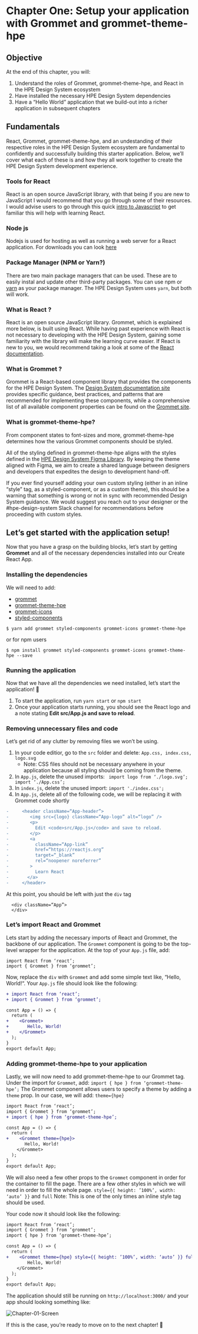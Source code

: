 # Chapter One: Setup your application with Grommet and grommet-theme-hpe

## Objective

At the end of this chapter, you will:

1. Understand the roles of Grommet, grommet-theme-hpe, and React in the HPE Design System ecosystem
2. Have installed the necessary HPE Design System dependencies
3. Have a “Hello World” application that we build-out into a richer application in subsequent chapters

## Fundamentals

React, Grommet, grommet-theme-hpe, and an undestanding of their respective roles in the HPE Design System ecosystem are fundamental to confidently and successfully building this starter application. Below, we’ll cover what each of these is and how they all work together to create the HPE Design System development experience.

### Tools for React 
React is an open source JavaScript library, with that being if you are new to JavaScript I would recommend that you go through some of their resources. I would advise users to go through this quick [intro to Javascript](https://developer.mozilla.org/en-US/docs/Web/JavaScript/A_re-introduction_to_JavaScript) to get familiar this will help with learning React. 

### Node js 

Nodejs is used for hosting as well as running a web server for a React application. For downloads you can look [here](https://nodejs.org/en/)
 

### Package Manager (NPM or Yarn?)

There are two main package managers that can be used. These are to easily instal and update other third-party packages. 
You can use npm or [yarn](https://classic.yarnpkg.com/en/docs/getting-started) as your package manager. The HPE Design System uses `yarn`, but both will work.

### What is React ?

React is an open source JavaScript library. Grommet, which is explained more below, is built using React. While having past experience with React is not necessary to developing with the HPE Design System, gaining some familiarity with the library will make the learning curve easier. If React is new to you, we would recommend taking a look at some of the [React documentation](https://reactjs.org/docs/getting-started.html).

### What is Grommet ?

Grommet is a React-based component library that provides the components for the HPE Design System. The [Design System documentation site](https://design-system.hpe.design/components) provides specific guidance, best practices, and patterns that are recommended for implementing these components, while a comprehensive list of all available component properties can be found on the [Grommet site](https://v2.grommet.io/components?theme=hpe).

### What is grommet-theme-hpe?

From component states to font-sizes and more, grommet-theme-hpe determines how the various Grommet components should be styled.

All of the styling defined in grommet-theme-hpe aligns with the styles defined in the [HPE Design System Figma Library](https://www.figma.com/files/815326206297160627/project/6604789/Library?fuid=797166555291394156). By keeping the theme aligned with Figma, we aim to create a shared language between designers and developers that expedites the design to development hand-off.

If you ever find yourself adding your own custom styling (either in an inline “style” tag, as a styled-component, or as a custom theme), this should be a warning that something is wrong or not in sync with recommended Design System guidance. We would suggest you reach out to your designer or the #hpe-design-system Slack channel for recommendations before proceeding with custom styles.

## Let’s get started with the application setup!

Now that you have a grasp on the building blocks, let’s start by getting **Grommet** and all of the necessary dependencies installed into our Create React App.

### Installing the dependencies

We will need to add:

- [grommet](https://github.com/grommet/grommet)
- [grommet-theme-hpe](https://github.com/grommet/grommet-theme-hpe)
- [grommet-icons](https://icons.grommet.io//)
- [styled-components](https://styled-components.com/)

```
$ yarn add grommet styled-components grommet-icons grommet-theme-hpe
```

or for npm users

```
$ npm install grommet styled-components grommet-icons grommet-theme-hpe --save
```

### Running the application

Now that we have all the dependencies we need installed, let’s start the application! :tada:

1. To start the application, run `yarn start` or `npm start`
2. Once your application starts running, you should see the React logo and a note stating **Edit src/App.js and save to reload**.

### Removing unnecessary files and code

Let’s get rid of any clutter by removing files we won’t be using.

1. In your code editior, go to the `src` folder and delete: `App.css, index.css, logo.svg`
   - Note: CSS files should not be necessary anywhere in your application because all styling should be coming from the theme.
1. In `App.js`, delete the unused imports: ` import logo from ‘./logo.svg’; import ‘./App.css’;`
1. In `index.js`, delete the unused import:
   `import './index.css';`
1. In `App.js`, delete all of the following code, we will be replacing it with Grommet code shortly

```diff
-     <header className=“App-header”>
-        <img src={logo} className=“App-logo” alt=“logo” />
-        <p>
-          Edit <code>src/App.js</code> and save to reload.
-        </p>
-        <a
-          className=“App-link”
-          href=“https://reactjs.org”
-          target=“_blank”
-          rel=“noopener noreferrer”
-        >
-          Learn React
-       </a>
-     </header>
```

At this point, you should be left with just the `div` tag

```
  <div className=“App”>
  </div>
```

### Let’s import React and Grommet

Lets start by adding the necessary imports of React and Grommet, the backbone of our application. The `Grommet` component is going to be the top-level wrapper for the application.
At the top of your `App.js` file, add:

```
import React from ‘react’;
import { Grommet } from ‘grommet’;
```

Now, replace the `div` with `Grommet` and add some simple text like, “Hello, World!“. Your `App.js` file should look like the following:

```diff
+ import React from ‘react’;
+ import { Grommet } from ‘grommet’;

const App = () => {
  return (
+    <Grommet>
+       Hello, World!
+    </Grommet>
  );
}
export default App;
```

### Adding grommet-theme-hpe to your application

Lastly, we will now need to add grommet-theme-hpe to our Grommet tag.
Under the import for `Grommet`, add:
`import { hpe } from ‘grommet-theme-hpe’;`
The Grommet component allows users to specify a theme by adding a `theme` prop. In our case, we will add: `theme={hpe}`

```diff
import React from ‘react’;
import { Grommet } from ‘grommet’;
+ import { hpe } from ‘grommet-theme-hpe’;

const App = () => {
  return (
+    <Grommet theme={hpe}>
       Hello, World!
    </Grommet>
  );
}
export default App;
```

We will also need a few other props to the `Grommet` component in order for the container to fill the page. There are a few other styles in which we will need in order to fill the whole page. `style={{ height: ’100%’, width: ‘auto’ }}` and `full`
Note: This is one of the only times an inline style tag should be used.

Your code now it should look like the following:

```diff
import React from ‘react’;
import { Grommet } from ‘grommet’;
import { hpe } from ‘grommet-theme-hpe’;

const App = () => {
  return (
+    <Grommet theme={hpe} style={{ height: ’100%’, width: ‘auto’ }} full>
        Hello, World!
    </Grommet>
  );
}
export default App;
```

The application should still be running on `http://localhost:3000/` and your app should looking something like:

![Chapter-01-Screen](https://github.com/grommet/hpe-design-system-starter/blob/chapter-01/public/Chapter-01-first-screen.png)

If this is the case, you’re ready to move on to the next chapter! :tada:
